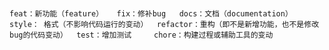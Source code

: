 ###
`
feat：新功能（feature）  
fix：修补bug  
docs：文档（documentation） 
style： 格式（不影响代码运行的变动） 
refactor：重构（即不是新增功能，也不是修改bug的代码变动） 
test：增加测试    
chore：构建过程或辅助工具的变动 
`

